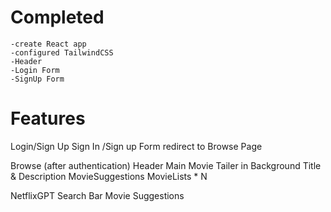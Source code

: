 # Completed
    -create React app
    -configured TailwindCSS
    -Header
    -Login Form
    -SignUp Form

# Features

Login/Sign Up
    Sign In /Sign up Form
    redirect to Browse Page

Browse (after authentication)
    Header
    Main Movie
        Tailer in Background
        Title & Description
        MovieSuggestions
            MovieLists * N

NetflixGPT
    Search Bar
    Movie Suggestions